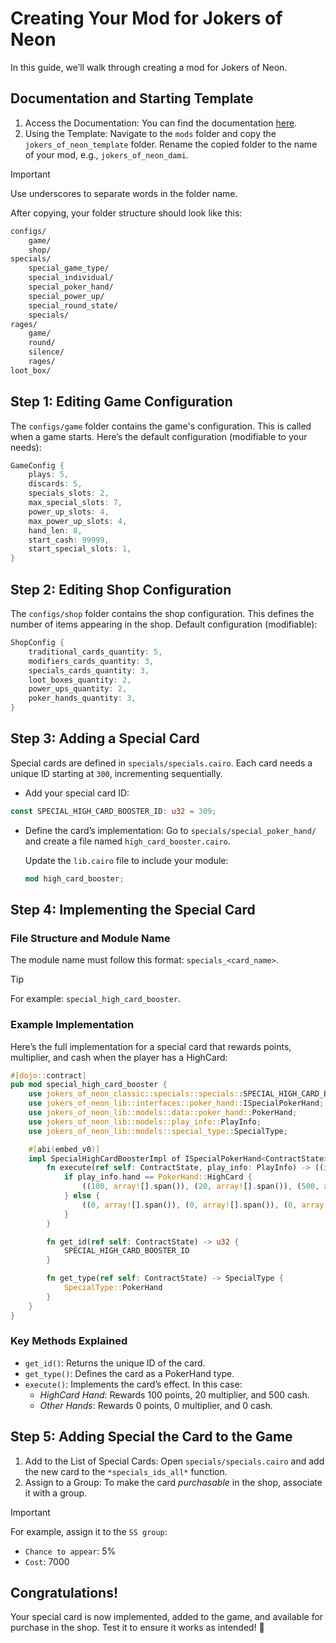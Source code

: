 # Creating Your Mod for Jokers of Neon

In this guide, we’ll walk through creating a mod for Jokers of Neon.

## Documentation and Starting Template

1. Access the Documentation: You can find the documentation [here](https://github.com/caravana-studio/jokers-of-neon-mods/blob/main/docs.md).
2. Using the Template: Navigate to the `mods` folder and copy the `jokers_of_neon_template` folder.
   Rename the copied folder to the name of your mod, e.g., `jokers_of_neon_dami`.
> [!IMPORTANT]
> Use underscores to separate words in the folder name.

After copying, your folder structure should look like this:

```bash
configs/
    game/
    shop/
specials/
    special_game_type/
    special_individual/
    special_poker_hand/
    special_power_up/
    special_round_state/
    specials/
rages/
    game/
    round/
    silence/
    rages/
loot_box/
```

## Step 1: Editing Game Configuration

The `configs/game` folder contains the game's configuration. This is called when a game starts.
Here’s the default configuration (modifiable to your needs):

```rust
GameConfig {
    plays: 5,
    discards: 5,
    specials_slots: 2,
    max_special_slots: 7,
    power_up_slots: 4,
    max_power_up_slots: 4,
    hand_len: 8,
    start_cash: 99999,
    start_special_slots: 1,
}
```

## Step 2: Editing Shop Configuration

The `configs/shop` folder contains the shop configuration. This defines the number of items appearing in the shop.
Default configuration (modifiable):

```rust
ShopConfig {
    traditional_cards_quantity: 5,
    modifiers_cards_quantity: 3,
    specials_cards_quantity: 3,
    loot_boxes_quantity: 2,
    power_ups_quantity: 2,
    poker_hands_quantity: 3,
}
```

## Step 3: Adding a Special Card

Special cards are defined in `specials/specials.cairo`. Each card needs a unique ID starting at `300`, incrementing sequentially.

- Add your special card ID:

```rust
const SPECIAL_HIGH_CARD_BOOSTER_ID: u32 = 309;
```

- Define the card’s implementation: Go to `specials/special_poker_hand/` and create a file named `high_card_booster.cairo`.

  Update the `lib.cairo` file to include your module:

  ```rust
  mod high_card_booster;
  ```

## Step 4: Implementing the Special Card

### File Structure and Module Name

The module name must follow this format: `specials_<card_name>`.

> [!TIP]
> For example: `special_high_card_booster`.

### Example Implementation

Here’s the full implementation for a special card that rewards points, multiplier, and cash when the player has a HighCard:

```rust
#[dojo::contract]
pub mod special_high_card_booster {
    use jokers_of_neon_classic::specials::specials::SPECIAL_HIGH_CARD_BOOSTER_ID;
    use jokers_of_neon_lib::interfaces::poker_hand::ISpecialPokerHand;
    use jokers_of_neon_lib::models::data::poker_hand::PokerHand;
    use jokers_of_neon_lib::models::play_info::PlayInfo;
    use jokers_of_neon_lib::models::special_type::SpecialType;

    #[abi(embed_v0)]
    impl SpecialHighCardBoosterImpl of ISpecialPokerHand<ContractState> {
        fn execute(ref self: ContractState, play_info: PlayInfo) -> ((i32, Span<(u32, i32)>), (i32, Span<(u32, i32)>), (i32, Span<(u32, i32)>)) {
            if play_info.hand == PokerHand::HighCard {
                ((100, array![].span()), (20, array![].span()), (500, array![].span()))
            } else {
                ((0, array![].span()), (0, array![].span()), (0, array![].span()))
            }
        }

        fn get_id(ref self: ContractState) -> u32 {
            SPECIAL_HIGH_CARD_BOOSTER_ID
        }

        fn get_type(ref self: ContractState) -> SpecialType {
            SpecialType::PokerHand
        }
    }
}
```

### Key Methods Explained

- `get_id()`: Returns the unique ID of the card.
- `get_type()`: Defines the card as a PokerHand type.
- `execute()`: Implements the card’s effect. In this case:
  - _HighCard Hand_: Rewards 100 points, 20 multiplier, and 500 cash.
  - _Other Hands_: Rewards 0 points, 0 multiplier, and 0 cash.

## Step 5: Adding Special the Card to the Game

1. Add to the List of Special Cards: Open `specials/specials.cairo` and add the new card to the `*specials_ids_all*` function.
2. Assign to a Group: To make the card _purchasable_ in the shop, associate it with a group.
> [!IMPORTANT]
> For example, assign it to the `SS group`:
>
>  - `Chance to appear`: 5%
>  - `Cost`: 7000

## Congratulations!

Your special card is now implemented, added to the game, and available for purchase in the shop. Test it to ensure it works as intended! 🎉
